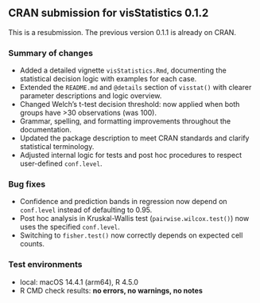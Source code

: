 ## CRAN submission for visStatistics 0.1.2

This is a resubmission. The previous version 0.1.1 is already on CRAN.

### Summary of changes

- Added a detailed vignette `visStatistics.Rmd`, documenting the statistical decision logic with examples for each case.
- Extended the `README.md` and `@details` section of `visstat()` with clearer parameter descriptions and logic overview.
- Changed Welch’s t-test decision threshold: now applied when both groups have >30 observations (was 100).
- Grammar, spelling, and formatting improvements throughout the documentation.
- Updated the package description to meet CRAN standards and clarify statistical terminology.
- Adjusted internal logic for tests and post hoc procedures to respect user-defined `conf.level`.

### Bug fixes

- Confidence and prediction bands in regression now depend on `conf.level` instead of defaulting to 0.95.
- Post hoc analysis in Kruskal-Wallis test (`pairwise.wilcox.test()`) now uses the specified `conf.level`.
- Switching to `fisher.test()` now correctly depends on expected cell counts.

### Test environments

- local: macOS 14.4.1 (arm64), R 4.5.0
- R CMD check results: **no errors, no warnings, no notes**

